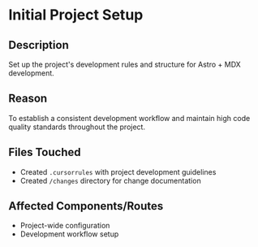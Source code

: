 # Initial Project Setup

## Description
Set up the project's development rules and structure for Astro + MDX development.

## Reason
To establish a consistent development workflow and maintain high code quality standards throughout the project.

## Files Touched
- Created `.cursorrules` with project development guidelines
- Created `/changes` directory for change documentation

## Affected Components/Routes
- Project-wide configuration
- Development workflow setup 